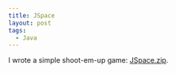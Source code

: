 ```yaml
---
title: JSpace
layout: post
tags:
  - Java
---
```

I wrote a simple shoot-em-up game: [JSpace.zip](http://www.timvw.be/wp-content/code/java/JSpace.zip).
